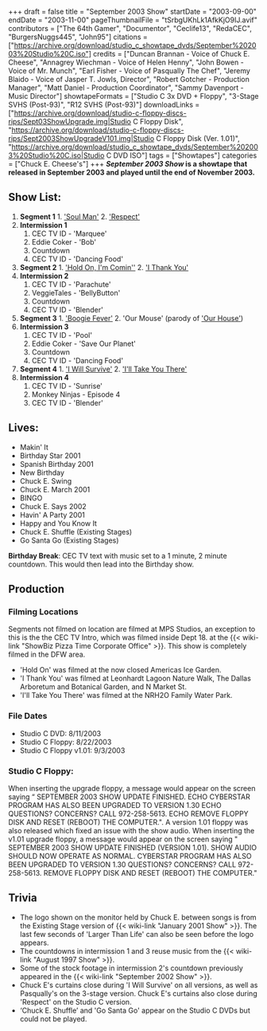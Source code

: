 +++
draft = false
title = "September 2003 Show"
startDate = "2003-09-00"
endDate = "2003-11-00"
pageThumbnailFile = "tSrbgUKhLk1AfkKjO9IJ.avif"
contributors = ["The 64th Gamer", "Documentor", "Ceclife13", "RedaCEC", "BurgersNuggs445", "John95"]
citations = ["https://archive.org/download/studio_c_showtape_dvds/September%202003%20Studio%20C.iso"]
credits = ["Duncan Brannan - Voice of Chuck E. Cheese", "Annagrey Wiechman - Voice of Helen Henny", "John Bowen - Voice of Mr. Munch", "Earl Fisher - Voice of Pasqually The Chef", "Jeremy Blaido - Voice of Jasper T. Jowls, Director", "Robert Gotcher - Production Manager", "Matt Daniel - Production Coordinator", "Sammy Davenport - Music Director"]
showtapeFormats = ["Studio C 3x DVD + Floppy", "3-Stage SVHS (Post-93)", "R12 SVHS (Post-93)"]
downloadLinks = ["https://archive.org/download/studio-c-floppy-discs-rips/Sept03ShowUpgrade.img|Studio C Floppy Disk", "https://archive.org/download/studio-c-floppy-discs-rips/Sept2003ShowUpgradeV101.img|Studio C Floppy Disk (Ver. 1.01)", "https://archive.org/download/studio_c_showtape_dvds/September%202003%20Studio%20C.iso|Studio C DVD ISO"]
tags = ["Showtapes"]
categories = ["Chuck E. Cheese's"]
+++
***September 2003 Show* is a showtape that released in September 2003 and played until the end of November 2003.**

## Show List:

1.   **Segment 1**
    1.   ['Soul Man'](https://en.wikipedia.org/wiki/Soul_Man_(song))
    2.   ['Respect'](https://en.wikipedia.org/wiki/Respect_(song))
2.  **Intermission 1**
    1.   CEC TV ID - 'Marquee'
    2.   Eddie Coker - 'Bob'
    3.   Countdown
    4.  CEC TV ID - 'Dancing Food'
3.   **Segment 2**
    1.   ['Hold On, I'm Comin''](https://en.wikipedia.org/wiki/Hold_On,_I%27m_Comin%27_(song))
    2.   ['I Thank You'](https://en.wikipedia.org/wiki/I_Thank_You_(song))
4.  **Intermission 2**
    1.   CEC TV ID - 'Parachute'
    2.   VeggieTales - 'BellyButton'
    3.   Countdown
    4.  CEC TV ID - 'Blender'
5.   **Segment 3**
    1.   ['Boogie Fever'](https://en.wikipedia.org/wiki/Boogie_Fever)
    2.  'Our Mouse' (parody of ['Our House'](https://en.wikipedia.org/wiki/Our_House_(Madness_song)))
6.  **Intermission 3**
    1.   CEC TV ID - 'Pool'
    2.   Eddie Coker - 'Save Our Planet'
    3.   Countdown
    4.  CEC TV ID - 'Dancing Food'
7.   **Segment 4**
    1.   ['I Will Survive'](https://en.wikipedia.org/wiki/I_Will_Survive)
    2.  ['I'll Take You There'](https://en.wikipedia.org/wiki/I%27ll_Take_You_There)
8.  **Intermission 4**
    1.   CEC TV ID - 'Sunrise'
    2.   Monkey Ninjas - Episode 4
    3.  CEC TV ID - 'Blender'

## Lives:

-  Makin' It
- Birthday Star 2001
- Spanish Birthday 2001
- New Birthday
- Chuck E. Swing
- Chuck E. March 2001
- BINGO
- Chuck E. Says 2002
- Havin' A Party 2001
- Happy and You Know It
- Chuck E. Shuffle (Existing Stages)
- Go Santa Go (Existing Stages)

**Birthday Break**: CEC TV text with music set to a 1 minute, 2 minute countdown. This would then lead into the Birthday show.

## Production

### Filming Locations

Segments not filmed on location are filmed at MPS Studios, an exception to this is the the CEC TV Intro, which was filmed inside Dept 18. at the {{< wiki-link "ShowBiz Pizza Time Corporate Office" >}}.
This show is completely filmed in the DFW area.
- 'Hold On' was filmed at the now closed Americas Ice Garden.
- 'I Thank You' was filmed at Leonhardt Lagoon Nature Walk, The Dallas Arboretum and Botanical Garden, and N Market St.
- 'I'll Take You There' was filmed at the NRH2O Family Water Park.

### File Dates

- Studio C DVD: 8/11/2003
- Studio C Floppy: 8/22/2003
- Studio C Floppy v1.01: 9/3/2003

### Studio C Floppy:

When inserting the upgrade floppy, a message would appear on the screen saying
“ SEPTEMBER 2003 SHOW UPDATE FINISHED.
ECHO CYBERSTAR PROGRAM HAS ALSO BEEN UPGRADED TO VERSION 1.30
ECHO QUESTIONS? CONCERNS? CALL 972-258-5613.
ECHO REMOVE FLOPPY DISK AND RESET (REBOOT) THE COMPUTER.".
A version 1.01 floppy was also released which fixed an issue with the show audio. When inserting the v1.01 upgrade floppy, a message would appear on the screen saying " SEPTEMBER 2003 SHOW UPDATE FINISHED (VERSION 1.01).
 SHOW AUDIO SHOULD NOW OPERATE AS NORMAL.
 CYBERSTAR PROGRAM HAS ALSO BEEN UPGRADED TO VERSION 1.30
 QUESTIONS? CONCERNS? CALL 972-258-5613.
 REMOVE FLOPPY DISK AND RESET (REBOOT) THE COMPUTER."

## Trivia

- The logo shown on the monitor held by Chuck E. between songs is from the Existing Stage version of {{< wiki-link "January 2001 Show" >}}. The last few seconds of 'Larger Than Life' can also be seen before the logo appears.
- The countdowns in intermission 1 and 3 reuse music from the {{< wiki-link "August 1997 Show" >}}.
- Some of the stock footage in intermission 2's countdown previously appeared in the {{< wiki-link "September 2002 Show" >}}.
- Chuck E's curtains close during 'I Will Survive' on all versions, as well as Pasqually's on the 3-stage version. Chuck E's curtains also close during 'Respect' on the Studio C version.
- ‘Chuck E. Shuffle’ and 'Go Santa Go' appear on the Studio C DVDs but could not be played.
